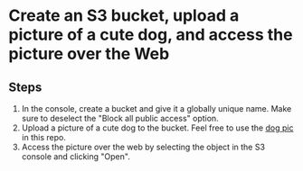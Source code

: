 # Create an S3 bucket, upload a picture of a cute dog, and access the picture over the Web

## Steps
1. In the console, create a bucket and give it a globally unique name. Make sure to deselect the "Block all public access" option.
1. Upload a picture of a cute dog to the bucket. Feel free to use the [dog pic](s3/rocky.jpeg) in this repo.
1. Access the picture over the web by selecting the object in the S3 console and clicking "Open".